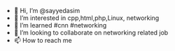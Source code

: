 - 👋 Hi, I’m @sayyedasim
- 👀 I’m interested in cpp,html,php,Linux, networking
- 🌱 I’m learned #cnn #networking
- 💞️ I’m looking to collaborate on networking related job
- 📫 How to reach me

<!---
sayyedasim/sayyedasim is a ✨ special ✨ repository because its `README.md` (this file) appears on your GitHub profile.
You can click the Preview link to take a look at your changes.
--->
